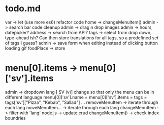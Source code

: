 # todo.md

var -> let (use more es6)
refactor code
  home -> changeMenuItem()
admin -> search bar code cleanup
admin -> drag n drop images
admin -> hours, datepicker?
address -> search from API?
tags -> select from drop down, type-ahead ish?
  Can then store translations for all tags, so a
  predefined set of tags I guess?
admin -> save form when editing instead of clicking button
loading gif
foodPlace -> store

# menu[0].items -> menu[0]['sv'].items
admin -> dropdown lang [ SV (v)]
change so that only the menu can be in different language
  menu[0]['sv'].name = <stuff>
  menu[0]['sv'].items = <stuff>
tags = tags['sv']["Pizza", "Kebab", "Sallad"] ...
removeMenuItem -> iterate through each lang
moveMenuItem... -> iterate through each lang
changeMenuItem -> filter with 'lang'
node.js -> update crud
changeMenuItem() -> check index boundries
